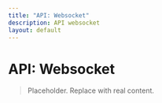 ```yaml
---
title: "API: Websocket"
description: API websocket
layout: default
---
```

# API: Websocket

> Placeholder. Replace with real content.
